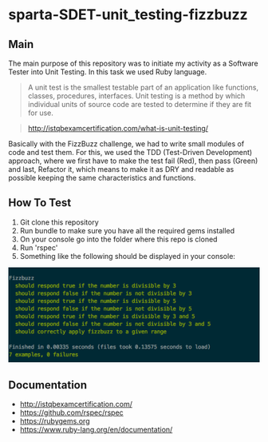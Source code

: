 # sparta-SDET-unit_testing-fizzbuzz

## Main
The main purpose of this repository was to initiate my activity as a Software Tester into Unit Testing.
In this task we used Ruby language.

> A unit test is the smallest testable part of an application like functions, classes, procedures, interfaces. Unit testing is a method by which individual units of source code are tested to determine if they are fit for use.

>http://istqbexamcertification.com/what-is-unit-testing/

Basically with the FizzBuzz challenge, we had to write small modules of code and test them.
For this, we used the TDD (Test-Driven Development) approach, where we first have to make the test fail (Red), then pass (Green) and last, Refactor it, which means to make it as DRY and readable as possible keeping the same characteristics and functions.

## How To Test
1. Git clone this repository
2. Run bundle to make sure you have all the required gems installed
3. On your console go into the folder where this repo is cloned
4. Run 'rspec'
5. Something like the following should be displayed in your console:

![FizzBuzz_Console](/images/fizzbuzz_console.png)

## Documentation
- http://istqbexamcertification.com/
- https://github.com/rspec/rspec
- https://rubygems.org
- https://www.ruby-lang.org/en/documentation/
